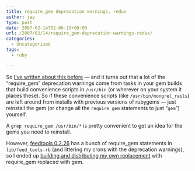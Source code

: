 ```yaml
---
title: require_gem deprecation warnings, redux
author: jay
type: post
date: 2007-02-14T02:06:19+00:00
url: /2007/02/14/require_gem-deprecation-warnings-redux/
categories:
  - Uncategorized
tags:
  - ruby

---
```

So [I’ve written about this before][1] — and it turns out that a lot of the “require_gem” deprecation warnings come from tasks in your gem builds that build convenience scripts in <code class="highlighter-rouge">/usr/bin</code> (or wherever on your system it places these). So if these convenience scripts (like <code class="highlighter-rouge">/usr/bin/mongrel_rails</code>) are left around from installs with previous versions of rubygems — just reinstall the gem (or change all the <code class="highlighter-rouge">require_gem</code> statements to just “<code class="highlighter-rouge">gem</code>”) yourself.

A <code class="highlighter-rouge">grep require_gem /usr/bin/*</code> is pretty convenient to get an idea for the gems you need to reinstall.

However, [feedtools 0.2.26][2] has a bunch of require_gem statements in <code class="highlighter-rouge">lib/feed_tools.rb</code> (and littering my crons with the deprecation warnings), so I ended up [building and distributing my own replacement][3] with require_gem replaced with gem.

 [1]: https://rambleon.org/2007/01/24/my-my-those-deprecation-warnings-are-annoying/
 [2]: http://sporkmonger.com/projects/feedtools/
 [3]: https://rambleon.org/2007/02/13/creating-your-own-gem-server/